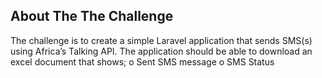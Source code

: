 ## About The The Challenge

The challenge is to create a simple Laravel application that sends SMS(s) using Africa’s Talking API. The application should be able to download an excel document that shows;
o Sent SMS message
o SMS Status

